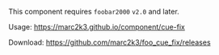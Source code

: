 This component requires `foobar2000` `v2.0` and later.

Usage: https://marc2k3.github.io/component/cue-fix

Download: https://github.com/marc2k3/foo_cue_fix/releases
